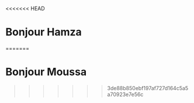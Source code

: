 <<<<<<< HEAD
# Bonjour Hamza
=======
# Bonjour Moussa
>>>>>>> 3de88b850ebf197af727d164c5a5a70923e7e56c

